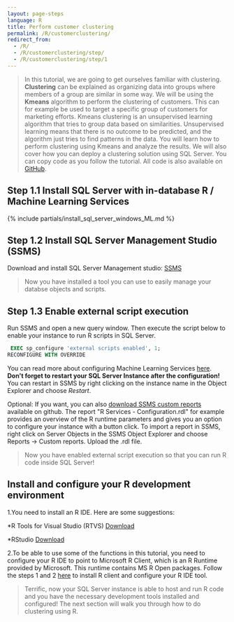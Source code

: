 ```yaml
---
layout: page-steps
language: R
title: Perform customer clustering 
permalink: /R/customerclustering/
redirect_from:
  - /R/
  - /R/customerclustering/step/
  - /R/customerclustering/step/1
---
```



> In this tutorial, we are going to get ourselves familiar with clustering. **Clustering** can be explained as organizing data into groups where members of a group are similar in some way.
We will be using the **Kmeans** algorithm to perform the clustering of customers. This can for example be used to target a specific group of customers for marketing efforts. 
Kmeans clustering is an unsupervised learning algorithm that tries to group data based on similarities. Unsupervised learning means that there is no outcome to be predicted, and the algorithm just tries to find patterns in the data.
You will learn how to perform clustering using Kmeans and analyze the results. We will also cover how you can deploy a clustering solution using SQL Server.
You can copy code as you follow the tutorial. All code is also available on [GitHub](https://github.com/Microsoft/sql-server-samples/tree/master/samples/features/r-services/getting-started/customer-clustering).


## Step 1.1 Install SQL Server with in-database R / Machine Learning Services
{% include partials/install_sql_server_windows_ML.md %}

## Step 1.2 Install SQL Server Management Studio (SSMS)
Download and install SQL Server Management studio: [SSMS](https://msdn.microsoft.com/en-us/library/mt238290.aspx)

>Now you have installed a tool you can use to easily manage your databse objects and scripts.


## Step 1.3 Enable external script execution              
Run SSMS and open a new query window. Then execute the script below to enable your instance to run R scripts in SQL Server.

```sql
 EXEC sp_configure 'external scripts enabled', 1;
RECONFIGURE WITH OVERRIDE
```
You can read more about configuring Machine Learning Services [here](https://docs.microsoft.com/en-us/sql/advanced-analytics/r-services/set-up-sql-server-r-services-in-database).
**Don't forget to restart your SQL Server Instance after the configuration!** You can restart in SSMS by right clicking on the instance name in the Object Explorer and choose *Restart*.
 
Optional: If you want, you can also [download SSMS custom reports](https://github.com/Microsoft/sql-server-samples/blob/master/samples/features/r-services/ssms-custom-reports/R%20Services%20-%20Configuration.rdl) available on github. 
The report "R Services - Configuration.rdl" for example provides an overview of the R runtime parameters and gives you an option to configure your instance with a button click.
To import a report in SSMS, right click on Server Objects in the SSMS Object Explorer and choose Reports -> Custom reports. Upload the .rdl file.

>Now you have enabled external script execution so that you can run R code inside SQL Server!

## Install and configure your R development environment   
1.You need to install an R IDE. Here are some suggestions:

*R Tools for Visual Studio (RTVS) [Download](https://www.visualstudio.com/vs/rtvs)

*RStudio [Download](https://www.rstudio.com)

2.To be able to use some of the functions in this tutorial, you need to configure your R IDE to point to Microsoft R Client, which is an R Runtime provided by Microsoft. This runtime contains MS R Open packages.
Follow the steps 1 and 2 [here](https://msdn.microsoft.com/en-us/microsoft-r/r-client-get-started#configure-ide) to install R client and configure your R IDE tool.

> Terrific, now your SQL Server instance is able to host and run R code and you have the necessary development tools installed and configured! The next section will walk you through how to do clustering using R.
    
